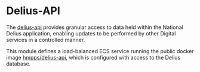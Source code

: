# Delius-API

The [delius-api](https://github.com/ministryofjustice/hmpps-delius-api) provides granular access to data held within the National Delius application, enabling updates to be performed by other Digital services in a controlled manner.  

This module defines a load-balanced ECS service running the public docker image [hmpps/delius-api](https://github.com/ministryofjustice/hmpps-pwm),
which is configured with access to the Delius database.
